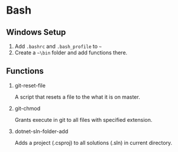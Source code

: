 # Bash

## Windows Setup

1. Add `.bashrc` and `.bash_profile` to `~`
1. Create a `~\bin` folder and add functions there.

## Functions

1. git-reset-file

    A script that resets a file to the what it is on master.

1. git-chmod

    Grants execute in git to all files with specified extension.

1. dotnet-sln-folder-add

    Adds a project (.csproj) to all solutions (.sln) in current directory. 
